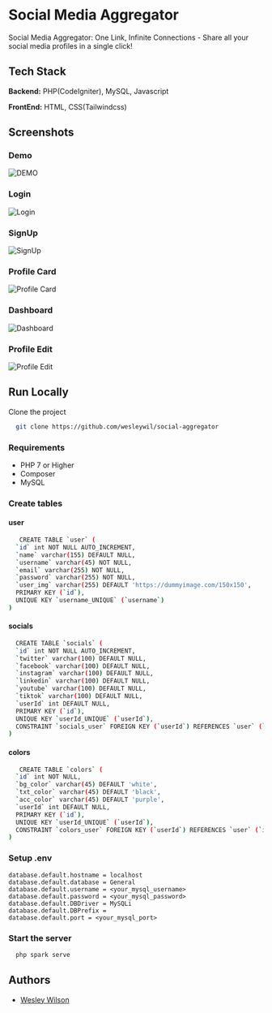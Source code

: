 # Social Media Aggregator

Social Media Aggregator: One Link, Infinite Connections - Share all your social media profiles in a single click!

## Tech Stack

**Backend:** PHP(CodeIgniter), MySQL, Javascript

**FrontEnd:** HTML, CSS(Tailwindcss)

## Screenshots

### Demo

![DEMO](https://i.imgur.com/pkxdSKc.gif)

### Login

![Login](https://i.imgur.com/hTTeSfH.png)

### SignUp

![SignUp](https://i.imgur.com/rrKIPq7.png)

### Profile Card

![Profile Card](https://i.imgur.com/RNxQdE3.png)

### Dashboard

![Dashboard](https://i.imgur.com/83OqGGB.png)

### Profile Edit

![Profile Edit](https://i.imgur.com/empF8Gv.png)

## Run Locally

Clone the project

```bash
  git clone https://github.com/wesleywil/social-aggregator
```

### Requirements

- PHP 7 or Higher
- Composer
- MySQL

### Create tables

#### user

```bash
   CREATE TABLE `user` (
  `id` int NOT NULL AUTO_INCREMENT,
  `name` varchar(155) DEFAULT NULL,
  `username` varchar(45) NOT NULL,
  `email` varchar(255) NOT NULL,
  `password` varchar(255) NOT NULL,
  `user_img` varchar(255) DEFAULT 'https://dummyimage.com/150x150',
  PRIMARY KEY (`id`),
  UNIQUE KEY `username_UNIQUE` (`username`)
)
```

#### socials

```bash
  CREATE TABLE `socials` (
  `id` int NOT NULL AUTO_INCREMENT,
  `twitter` varchar(100) DEFAULT NULL,
  `facebook` varchar(100) DEFAULT NULL,
  `instagram` varchar(100) DEFAULT NULL,
  `linkedin` varchar(100) DEFAULT NULL,
  `youtube` varchar(100) DEFAULT NULL,
  `tiktok` varchar(100) DEFAULT NULL,
  `userId` int DEFAULT NULL,
  PRIMARY KEY (`id`),
  UNIQUE KEY `userId_UNIQUE` (`userId`),
  CONSTRAINT `socials_user` FOREIGN KEY (`userId`) REFERENCES `user` (`id`) ON DELETE CASCADE
)
```

#### colors

```bash
   CREATE TABLE `colors` (
  `id` int NOT NULL,
  `bg_color` varchar(45) DEFAULT 'white',
  `txt_color` varchar(45) DEFAULT 'black',
  `acc_color` varchar(45) DEFAULT 'purple',
  `userId` int DEFAULT NULL,
  PRIMARY KEY (`id`),
  UNIQUE KEY `userId_UNIQUE` (`userId`),
  CONSTRAINT `colors_user` FOREIGN KEY (`userId`) REFERENCES `user` (`id`) ON DELETE CASCADE
)
```

### Setup .env

```
database.default.hostname = localhost
database.default.database = General
database.default.username = <your_mysql_username>
database.default.password = <your_mysql_password>
database.default.DBDriver = MySQLi
database.default.DBPrefix =
database.default.port = <your_mysql_port>
```

### Start the server

```bash
  php spark serve
```

## Authors

- [Wesley Wilson](https://github.com/wesleywil)

